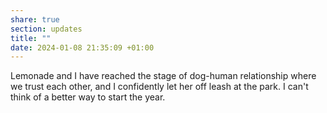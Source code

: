 ```yaml
---
share: true
section: updates
title: ""
date: 2024-01-08 21:35:09 +01:00
---
```


Lemonade and I have reached the stage of dog-human relationship where we trust each other, and I confidently let her off leash at the park. I can't think of a better way to start the year. 